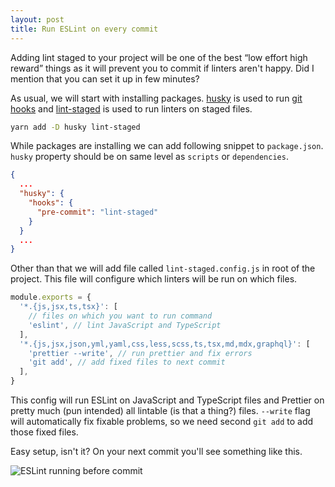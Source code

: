 ```yaml
---
layout: post
title: Run ESLint on every commit
---
```


Adding lint staged to your project will be one of the best “low effort high reward” things as it will prevent you to commit if linters aren't happy. Did I mention that you can set it up in few minutes?

As usual, we will start with installing packages. [husky](https://github.com/typicode/husky) is used to run [git hooks](https://githooks.com/) and [lint-staged](https://www.npmjs.com/package/lint-staged) is used to run linters on staged files.

```bash
yarn add -D husky lint-staged
```

While packages are installing we can add following snippet to `package.json`. `husky` property should be on same level as `scripts` or `dependencies`.

```json
{
  ...
  "husky": {
    "hooks": {
      "pre-commit": "lint-staged"
    }
  }
  ...
}
```

Other than that we will add file called `lint-staged.config.js` in root of the project. This file will configure which linters will be run on which files.

```js
module.exports = {
  '*.{js,jsx,ts,tsx}': [
    // files on which you want to run command
    'eslint', // lint JavaScript and TypeScript
  ],
  '*.{js,jsx,json,yml,yaml,css,less,scss,ts,tsx,md,mdx,graphql}': [
    'prettier --write', // run prettier and fix errors
    'git add', // add fixed files to next commit
  ],
}
```

This config will run ESLint on JavaScript and TypeScript files and Prettier on pretty much (pun intended) all lintable (is that a thing?) files. `--write` flag will automatically fix fixable problems, so we need second `git add` to add those fixed files.

Easy setup, isn't it? On your next commit you'll see something like this.

![ESLint running before commit](./result.png)

<!-- resources:
  - name: Learn With Jason - Gatsby testing with Kent C. Dodds
    url: https://youtu.be/BzRAYt7BHRw?t=510 -->
